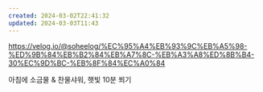 ```yaml
---
created: 2024-03-02T22:41:32
updated: 2024-03-03T11:43
---
```

https://velog.io/@soheelog/%EC%95%A4%EB%93%9C%EB%A5%98-%ED%9B%84%EB%B2%84%EB%A7%8C-%EB%A3%A8%ED%8B%B4-30%EC%9D%BC-%EB%8F%84%EC%A0%84

아침에 소금물 & 찬물샤워, 햇빛 10분 쬐기
